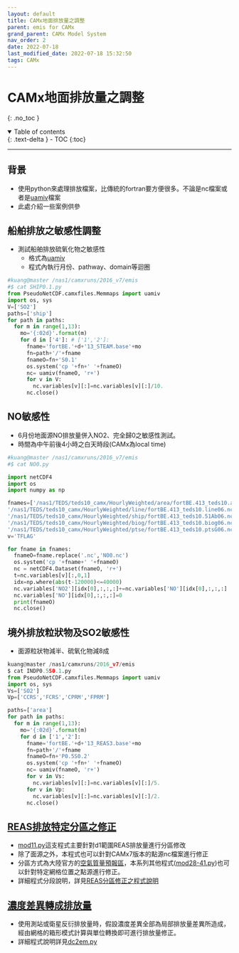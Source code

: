 ```yaml
---
layout: default
title: CAMx地面排放量之調整
parent: emis for CAMx
grand_parent: CAMx Model System
nav_order: 2
date: 2022-07-18
last_modified_date: 2022-07-18 15:32:50
tags: CAMx
---
```


# CAMx地面排放量之調整

{: .no_toc }

<details open markdown="block">
  <summary>
    Table of contents
  </summary>
  {: .text-delta }
- TOC
{:toc}
</details>

---

## 背景

- 使用python來處理排放檔案，比傳統的fortran要方便很多。不論是nc檔案或者是[uamiv][uamiv]檔案
- 此處介紹一些案例供參

## 船舶排放之敏感性調整

- 測試船舶排放硫氧化物之敏感性
  - 格式為[uamiv][uamiv]
  - 程式內執行月份、pathway、domain等迴圈

```python
#kuang@master /nas1/camxruns/2016_v7/emis
#$ cat SHIP0.1.py
from PseudoNetCDF.camxfiles.Memmaps import uamiv
import os, sys
V=['SO2']
paths=['ship']
for path in paths:
  for m in range(1,13):
    mo='{:02d}'.format(m)
    for d in ['4']: # ['1','2']:
      fname='fortBE.'+d+'13_STEAM.base'+mo
      fn=path+'/'+fname
      fnameO=fn+'S0.1'
      os.system('cp '+fn+' '+fnameO)
      nc= uamiv(fnameO, 'r+')
      for v in V:
        nc.variables[v][:]=nc.variables[v][:]/10.
      nc.close()
```

## NO敏感性

- 6月份地面源NO排放量併入NO2、完全歸0之敏感性測試。
- 時間為中午前後4小時之白天時段(CAMx為local time)

```python
#kuang@master /nas1/camxruns/2016_v7/emis
#$ cat NO0.py

import netCDF4
import os
import numpy as np

fnames=['/nas1/TEDS/teds10_camx/HourlyWeighted/area/fortBE.413_teds10.area06.nc',
'/nas1/TEDS/teds10_camx/HourlyWeighted/line/fortBE.413_teds10.line06.nc',
'/nas1/TEDS/teds10_camx/HourlyWeighted/ship/fortBE.413_teds10.51Ab06.nc',
'/nas1/TEDS/teds10_camx/HourlyWeighted/biog/fortBE.413_teds10.biog06.nc',
'/nas1/TEDS/teds10_camx/HourlyWeighted/ptse/fortBE.413_teds10.ptsG06.nc']
v='TFLAG'

for fname in fnames:
  fnameO=fname.replace('.nc','NO0.nc')
  os.system('cp '+fname+' '+fnameO)
  nc = netCDF4.Dataset(fnameO, 'r+')
  t=nc.variables[v][:,0,1]
  idx=np.where(abs(t-120000)<=40000)
  nc.variables['NO2'][idx[0],:,:,:]+=nc.variables['NO'][idx[0],:,:,:]
  nc.variables['NO'][idx[0],:,:,:]=0
  print(fnameO)
  nc.close()
```

## 境外排放粒狀物及SO2敏感性

- 面源粒狀物減半、硫氧化物減8成

```python
kuang@master /nas1/camxruns/2016_v7/emis
$ cat INDP0.5S0.1.py
from PseudoNetCDF.camxfiles.Memmaps import uamiv
import os, sys
Vs=['SO2']
Vp=['CCRS','FCRS','CPRM','FPRM']

paths=['area']
for path in paths:
  for m in range(1,13):
    mo='{:02d}'.format(m)
    for d in ['1','2']:
      fname='fortBE.'+d+'13_REAS3.base'+mo
      fn=path+'/'+fname
      fnameO=fn+'P0.5S0.2'
      os.system('cp '+fn+' '+fnameO)
      nc= uamiv(fnameO, 'r+')
      for v in Vs:
        nc.variables[v][:]=nc.variables[v][:]/5.
      for v in Vp:
        nc.variables[v][:]=nc.variables[v][:]/2.
      nc.close()
```

## [REAS排放特定分區之修正](https://sinotec2.github.io/FAQ/2022/07/19/mod11.py.html)

- [mod11.py](https://github.com/sinotec2/Focus-on-Air-Quality/blob/main/CAMx/emis/mod11.py)這支程式主要針對d1範圍REAS排放量進行分區修改
- 除了面源之外，本程式也可以針對CAMx7版本的點源nc檔案進行修正
- 分區方式為大陸官方的[空氣質量預報區][withinD1]，本系列其他程式([mod28-41.py](https://github.com/sinotec2/Focus-on-Air-Quality/blob/main/CAMx/ptse/mod28-41.py))也可以針對特定網格位置之點源進行修正。
- 詳細程式分段說明，詳見[REAS分區修正之程式說明](https://sinotec2.github.io/FAQ/2022/07/19/mod11.py.html)

## [濃度差異轉成排放量](https://sinotec2.github.io/FAQ/2022/07/19/dc2em.py.html)

- 使用測站或衛星反衍排放量時，假設濃度差異全部為局部排放量差異所造成，經由網格的箱形模式計算與單位轉換即可進行排放量修正。
- 詳細程式說明詳見[dc2em.py](https://sinotec2.github.io/FAQ/2022/07/19/dc2em.py.html)

[uamiv]: <https://github.com/sinotec2/camxruns/wiki/CAMx(UAM)的檔案格式> "CAMx所有二進制 I / O文件的格式，乃是遵循早期UAM(城市空氣流域模型EPA，1990年）建立的慣例。 該二進制文件包含4筆不隨時間改變的表頭記錄，其後則為時間序列的數據記錄。詳見CAMx(UAM)的檔案格式"
[withinD1]: <https://sinotec2.github.io/Focus-on-Air-Quality/GridModels/ISAM/withinD1/> "本項作業由kml格式之向量檔案讀成格柵檔，再利用shapely.with判斷分區。目標產生東亞(主要是中國大陸)地理分區的網格遮罩(gridmask)檔案，其內容要求與範例詳見ISAM手冊。"
